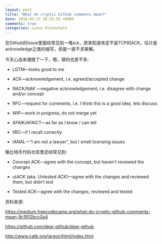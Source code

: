 ```yaml
---
layout: post
title: "What do cryptic Github comments mean?"
date: 2018-02-17 16:35:55 +0800
comments: true
categories: Linux blockchain
---
```


在Github的Issue里面经常见到一堆`ACK`，原来知道肯定不是TCP的ACK，估计是acknowledge之类的缩写，但是一直不求甚解。

<!-- more -->

今天心血来潮搜了一下，嗯，猜的也差不多:

* LGTM—looks good to me

* ACK—acknowledgement, i.e. agreed/accepted change

* NACK/NAK —negative acknowledgement, i.e. disagree with change and/or concept

* RFC—request for comments, i.e. I think this is a good idea, lets discuss

* WIP—work in progress, do not merge yet

* AFAIK/AFAICT—as far as I know / can tell

* IIRC—if I recall correctly

* IANAL—“I am not a lawyer”, but I smell licensing issues

像比特币代码仓库里还经常见到:

* Concept ACK—agree with the concept, but haven’t reviewed the changes

* utACK (aka. Untested ACK)—agree with the changes and reviewed them, but didn’t test

* Tested ACK—agree with the changes, reviewed and tested


资料来源:

https://medium.freecodecamp.org/what-do-cryptic-github-comments-mean-9c1912bcc0a4

https://github.com/dear-github/dear-github

http://www.catb.org/jargon/html/index.html
